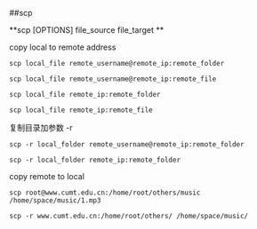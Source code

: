 ##scp

**scp [OPTIONS] file_source file_target **

copy local to remote address

`scp local_file remote_username@remote_ip:remote_folder`

`scp local_file remote_username@remote_ip:remote_file `

`scp local_file remote_ip:remote_folder`

`scp local_file remote_ip:remote_file`

复制目录加参数 -r

`scp -r local_folder remote_username@remote_ip:remote_folder `

`scp -r local_folder remote_ip:remote_folder `

copy remote to local

`scp root@www.cumt.edu.cn:/home/root/others/music /home/space/music/1.mp3 `

`scp -r www.cumt.edu.cn:/home/root/others/ /home/space/music/`

